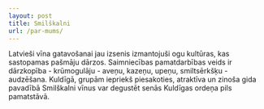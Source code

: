 ```yaml
---
layout: post
title: Smilškalni
url: /par-mums/
---
```

Latvieši vīna gatavošanai jau izsenis izmantojuši ogu kultūras, kas sastopamas pašmāju dārzos.
Saimniecības pamatdarbības veids ir dārzkopība - krūmogulāju - aveņu, kazeņu, upeņu, smiltsērkšķu - audzēšana.
Kuldīgā, grupām iepriekš piesakoties, atraktīva un zinoša gida pavadībā Smilškalni vīnus var degustēt senās Kuldīgas ordeņa pils pamatstāvā.
